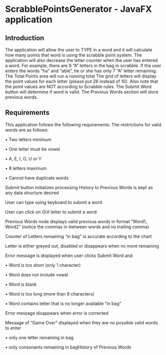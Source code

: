 # ScrabblePointsGenerator - JavaFX application

## Introduction
The application will allow the user to TYPE in a word and it will calculate how many points that word is using the scrabble point system.
The application will also decrease the letter counter when the user has entered a word. For example, there are 9 “A” letters in the bag in scrabble. If the user enters the words “ha” and “able”, he or she has only 7 “A” letter remaining.
The Total Points area will run a running total
The grid of letters will display the point values for each letter (please put 26 instead of 10). Also note that the point values are NOT according to Scrabble rules.
The Submit Word button will determine if word is valid.
The Previous Words section will store previous words.


## Requirements
This application follows the following requirements:
The restrictions for valid words are as follows:

• Two letters minimum

• One letter must be vowel

• A, E, I, O, U or Y

• 8 letters maximum

• Cannot have duplicate words

Submit button initializes processing
History to Previous Words is kept as any data structure desired

User can type using keyboard to submit a word

User can click on GUI letter to submit a word

Previous Words node displays valid previous words in format “Word1, Word2” (notice the commas in-between words and no trailing comma)

Counter of Letters remaining “in bag” is accurate according to the chart

Letter is either greyed out, disabled or disappears when no more remaining

Error message is displayed when user clicks Submit Word and

  • Word is too short (only 1 character)

  • Word does not include vowel
  
  • Word is blank
  
  • Word is too long (more than 8 characters) 
  
  • Word contains letter that is no longer available “in bag”

Error message disappears when error is corrected

Message of “Game Over” displayed when they are no possible valid words to enter
  
  • only one letter remaining in bag
  
  • only consonants remaining in bagHistory of Previous Words
